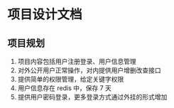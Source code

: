 # 项目设计文档

## 项目规划

1. 项目内容包括用户注册登录、用户信息管理
2. 对外公开用户正常操作，对内提供用户增删改查接口
3. 提供简单的权限管理，给定关键字权限
4. 用户信息存在 redis 中，保存 7 天
5. 提供用户密码登录，更多登录方式通过外挂的形式增加
